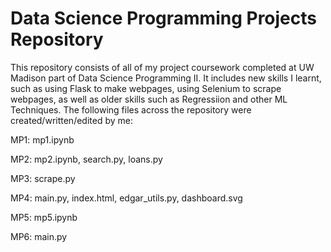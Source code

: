 # Data Science Programming Projects Repository

This repository consists of all of my project coursework completed at UW Madison part of Data Science Programming II. It includes new skills I learnt, such as using Flask to make webpages, using Selenium to scrape webpages, as well as older skills such as Regressiion and other ML Techniques. The following files across the repository were created/written/edited by me: 

MP1: mp1.ipynb

MP2: mp2.ipynb, search.py, loans.py

MP3: scrape.py

MP4: main.py, index.html, edgar_utils.py, dashboard.svg

MP5: mp5.ipynb

MP6: main.py
